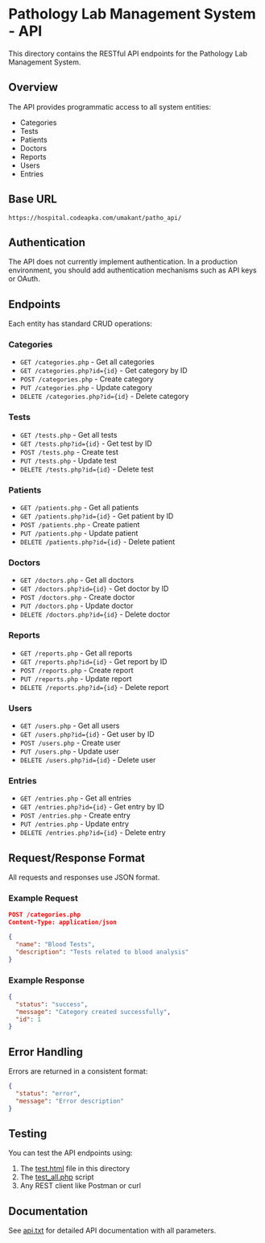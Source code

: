 # Pathology Lab Management System - API

This directory contains the RESTful API endpoints for the Pathology Lab Management System.

## Overview

The API provides programmatic access to all system entities:
- Categories
- Tests
- Patients
- Doctors
- Reports
- Users
- Entries

## Base URL

```
https://hospital.codeapka.com/umakant/patho_api/
```

## Authentication

The API does not currently implement authentication. In a production environment, you should add authentication mechanisms such as API keys or OAuth.

## Endpoints

Each entity has standard CRUD operations:

### Categories
- `GET /categories.php` - Get all categories
- `GET /categories.php?id={id}` - Get category by ID
- `POST /categories.php` - Create category
- `PUT /categories.php` - Update category
- `DELETE /categories.php?id={id}` - Delete category

### Tests
- `GET /tests.php` - Get all tests
- `GET /tests.php?id={id}` - Get test by ID
- `POST /tests.php` - Create test
- `PUT /tests.php` - Update test
- `DELETE /tests.php?id={id}` - Delete test

### Patients
- `GET /patients.php` - Get all patients
- `GET /patients.php?id={id}` - Get patient by ID
- `POST /patients.php` - Create patient
- `PUT /patients.php` - Update patient
- `DELETE /patients.php?id={id}` - Delete patient

### Doctors
- `GET /doctors.php` - Get all doctors
- `GET /doctors.php?id={id}` - Get doctor by ID
- `POST /doctors.php` - Create doctor
- `PUT /doctors.php` - Update doctor
- `DELETE /doctors.php?id={id}` - Delete doctor

### Reports
- `GET /reports.php` - Get all reports
- `GET /reports.php?id={id}` - Get report by ID
- `POST /reports.php` - Create report
- `PUT /reports.php` - Update report
- `DELETE /reports.php?id={id}` - Delete report

### Users
- `GET /users.php` - Get all users
- `GET /users.php?id={id}` - Get user by ID
- `POST /users.php` - Create user
- `PUT /users.php` - Update user
- `DELETE /users.php?id={id}` - Delete user

### Entries
- `GET /entries.php` - Get all entries
- `GET /entries.php?id={id}` - Get entry by ID
- `POST /entries.php` - Create entry
- `PUT /entries.php` - Update entry
- `DELETE /entries.php?id={id}` - Delete entry

## Request/Response Format

All requests and responses use JSON format.

### Example Request
```json
POST /categories.php
Content-Type: application/json

{
  "name": "Blood Tests",
  "description": "Tests related to blood analysis"
}
```

### Example Response
```json
{
  "status": "success",
  "message": "Category created successfully",
  "id": 1
}
```

## Error Handling

Errors are returned in a consistent format:

```json
{
  "status": "error",
  "message": "Error description"
}
```

## Testing

You can test the API endpoints using:
1. The [test.html](test.html) file in this directory
2. The [test_all.php](test_all.php) script
3. Any REST client like Postman or curl

## Documentation

See [api.txt](api.txt) for detailed API documentation with all parameters.